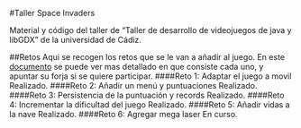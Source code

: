 #Taller Space Invaders

Material y código del taller de “Taller de desarrollo de videojuegos de java y libGDX” de la universidad de Cádiz.

##Retos
Aqui se recogen los retos que se le van a añadir al juego. En este [documento](https://docs.google.com/document/d/1JfyJMmoTZ06J5j1Kdn8L5CMB9LH2MgFGD_LmzAplUhQ/edit?usp=sharing) se puede ver mas detallado en que consiste cada uno, y apuntar su forja si se quiere participar.
####Reto 1: Adaptar el juego a movil
Realizado.
####Reto 2: Añadir un menú y puntuaciones
Realizado.
####Reto 3: Persistencia de la puntuación y records
Realizado.
####Reto 4: Incrementar la dificultad del juego
Realizado.
####Reto 5: Añadir vidas a la nave
Realizado.
####Reto 6: Agregar mega laser
En curso.
